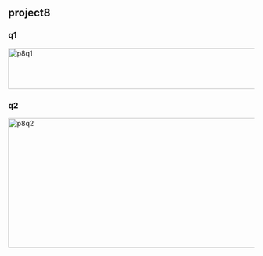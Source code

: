 <h2>project8</h2>

<h3>q1</h3>
<img width="1015" height="84" alt="p8q1" src="https://github.com/user-attachments/assets/03b27a32-a92f-4595-aa03-a54fa6af803e" />


<h3>q2</h3>
<img width="1030" height="265" alt="p8q2" src="https://github.com/user-attachments/assets/cd53d8dd-27fc-4346-94d6-d99fb5435057" />
